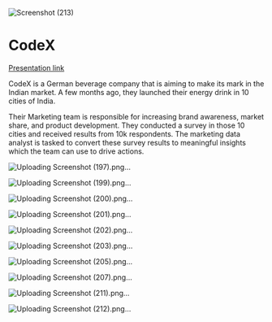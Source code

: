 ![Screenshot (213)](https://github.com/ridhi0228/CodeX/assets/132190698/e79556fa-2ab7-43f2-b043-c6a5f5d761f2)

# CodeX
[Presentation link](https://www.linkedin.com/feed/update/urn:li:activity:7079833435023847424/)

CodeX is a German beverage company that is aiming to make its mark in the Indian market. A few months ago, they launched their energy drink in 10 cities of India.

Their Marketing team is responsible for increasing brand awareness, market share, and product development. They conducted a survey in those 10 cities and received results from 10k respondents. The marketing data analyst is tasked to convert these survey results to meaningful insights which the team can use to drive actions.


![Uploading Screenshot (197).png…]()

![Uploading Screenshot (199).png…]()

![Uploading Screenshot (200).png…]()

![Uploading Screenshot (201).png…]()

![Uploading Screenshot (202).png…]()

![Uploading Screenshot (203).png…]()

![Uploading Screenshot (205).png…]()

![Uploading Screenshot (207).png…]()

![Uploading Screenshot (211).png…]()

![Uploading Screenshot (212).png…]()







